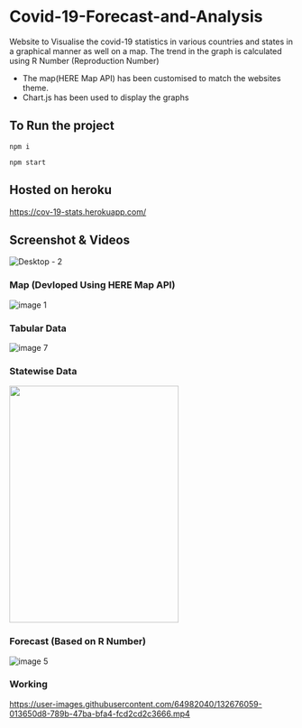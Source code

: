 # Covid-19-Forecast-and-Analysis
Website to Visualise the covid-19 statistics in various countries and states in a graphical manner as well on a map.
The trend in the graph is calculated using R Number (Reproduction Number) 

- The map(HERE Map API) has been customised to match the websites theme. 
- Chart.js has been used to display the graphs

## To Run the project
`npm i`

`npm start`

## Hosted on heroku
https://cov-19-stats.herokuapp.com/

## Screenshot & Videos

![Desktop - 2](https://user-images.githubusercontent.com/64982040/132677504-d6679c60-5670-42c7-9067-03f0df2fc43e.jpg)

### Map (Devloped Using HERE Map API)

![image 1](https://user-images.githubusercontent.com/64982040/132677544-4656201b-ecb9-4144-9e35-931c50af7584.jpg)

### Tabular Data

![image 7](https://user-images.githubusercontent.com/64982040/132677592-741ef2b2-558d-4be4-b003-07b41d5b590b.jpg)

### Statewise Data

<img src="https://user-images.githubusercontent.com/64982040/132677674-4fbabcd3-fe68-4f49-9a38-9df6f7c5228f.jpg" height=420 width=300/>

### Forecast (Based on R Number)

![image 5](https://user-images.githubusercontent.com/64982040/132677751-dd591074-2ee0-4a8f-aa59-747df0fcbcf9.jpg)

### Working

https://user-images.githubusercontent.com/64982040/132676059-013650d8-789b-47ba-bfa4-fcd2cd2c3666.mp4


